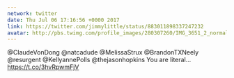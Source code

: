 ```yaml
---
network: twitter
date: Thu Jul 06 17:16:56 +0000 2017
link: https://twitter.com/jimmylittle/status/883011898337247232
avatar: http://pbs.twimg.com/profile_images/280307260/IMG_3651_2_normal.jpg
---
```


@ClaudeVonDong @natcadude @MelissaStrux @BrandonTXNeely @resurgent @KellyannePolls @thejasonhopkins You are literal… https://t.co/3hvRpwmFjV
